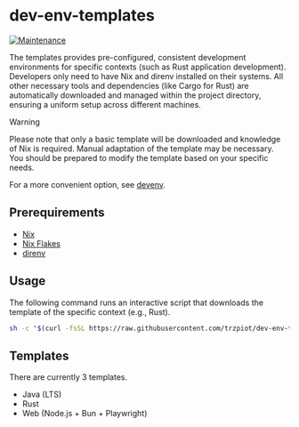# dev-env-templates

[![Maintenance](https://img.shields.io/maintenance/yes/2024)](https://github.com/trzpiot/dev-env-template/commits/main)

The templates provides pre-configured, consistent development environments for specific contexts (such as Rust application development).
Developers only need to have Nix and direnv installed on their systems.
All other necessary tools and dependencies (like Cargo for Rust) are automatically downloaded and managed within the project directory, ensuring a uniform setup across different machines.

> [!WARNING] 
> Please note that only a basic template will be downloaded and knowledge of Nix is required.
> Manual adaptation of the template may be necessary.
> You should be prepared to modify the template based on your specific needs.
>
> For a more convenient option, see [devenv](https://devenv.sh).

## Prerequirements

- [Nix](https://nixos.org/download)
- [Nix Flakes](https://nixos.wiki/wiki/Flakes)
- [direnv](https://direnv.net/docs/installation.html)

## Usage

The following command runs an interactive script that downloads the template of the specific context (e.g., Rust).

```bash
sh -c "$(curl -fsSL https://raw.githubusercontent.com/trzpiot/dev-env-template/main/dev-env-template.sh)"
```

## Templates

There are currently 3 templates.

- Java (LTS)
- Rust
- Web (Node.js + Bun + Playwright)